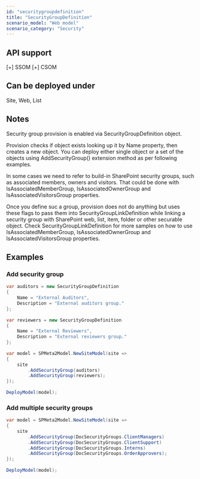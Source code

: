 ```yaml
---
id: "securitygroupdefinition"
title: "SecurityGroupDefinition"
scenario_model: "Web model"
scenario_category: "Security"
---
```


## API support
[+] SSOM [+] CSOM

## Can be deployed under
Site, Web, List

## Notes

Security group provision is enabled via SecurityGroupDefinition object.

Provision checks if object exists looking up it by Name property, then creates a new object. You can deploy either single object or a set of the objects using AddSecurityGroup() extension method as per following examples.

In some cases we need to refer to build-in SharePoint security groups, such as associated members, owners and visitors. That could be done with IsAssociatedMemberGroup, IsAssociatedOwnerGroup and IsAssociatedVisitorsGroup properties.

Once you define suc a group, provision does not do anything but uses these flags to pass them into SecurityGroupLinkDefinition while linking a security group with SharePoint web, list, item, folder or other securable object. Check SecurityGroupLinkDefinition for more samples on how to use IsAssociatedMemberGroup, IsAssociatedOwnerGroup and IsAssociatedVisitorsGroup properties.

## Examples

### Add security group

```cs
var auditors = new SecurityGroupDefinition
{
    Name = "External Auditors",
    Description = "External auditors group."
};
 
var reviewers = new SecurityGroupDefinition
{
    Name = "External Reviewers",
    Description = "External reviewers group."
};
 
var model = SPMeta2Model.NewSiteModel(site =>
{
    site
        .AddSecurityGroup(auditors)
        .AddSecurityGroup(reviewers);
});
 
DeployModel(model);

```

### Add multiple security groups

```cs
var model = SPMeta2Model.NewSiteModel(site =>
{
    site
        .AddSecurityGroup(DocSecurityGroups.ClientManagers)
        .AddSecurityGroup(DocSecurityGroups.ClientSupport)
        .AddSecurityGroup(DocSecurityGroups.Interns)
        .AddSecurityGroup(DocSecurityGroups.OrderApprovers);
});
 
DeployModel(model);
```